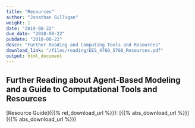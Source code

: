 ```yaml
---
title: "Resources"
author: "Jonathan Gilligan"
weight: 1
date: "2019-08-22"
due_date: "2018-08-22"
pubdate: "2018-08-22"
descr: "Further Reading and Computing Tools and Resources"
download_link: "/files/reading/EES_4760_5760_Resources.pdf"
output: html_document
---
```

## Further Reading about Agent-Based Modeling and a Guide to Computational Tools and Resources

[Resource Guide]({{% rel_download_url %}}): [{{% abs_download_url %}}]({{% abs_download_url %}})
